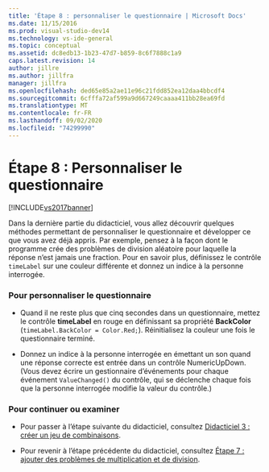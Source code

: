 ```yaml
---
title: 'Étape 8 : personnaliser le questionnaire | Microsoft Docs'
ms.date: 11/15/2016
ms.prod: visual-studio-dev14
ms.technology: vs-ide-general
ms.topic: conceptual
ms.assetid: dc8edb13-1b23-47d7-b859-8c6f7888c1a9
caps.latest.revision: 14
author: jillre
ms.author: jillfra
manager: jillfra
ms.openlocfilehash: ded65e85a2ae11e96c21fdd852ea12daa4bbcdf4
ms.sourcegitcommit: 6cfffa72af599a9d667249caaaa411bb28ea69fd
ms.translationtype: MT
ms.contentlocale: fr-FR
ms.lasthandoff: 09/02/2020
ms.locfileid: "74299990"
---
```

# <a name="step-8-customize-the-quiz"></a>Étape 8 : Personnaliser le questionnaire
[!INCLUDE[vs2017banner](../includes/vs2017banner.md)]

Dans la dernière partie du didacticiel, vous allez découvrir quelques méthodes permettant de personnaliser le questionnaire et développer ce que vous avez déjà appris. Par exemple, pensez à la façon dont le programme crée des problèmes de division aléatoire pour laquelle la réponse n’est jamais une fraction. Pour en savoir plus, définissez le contrôle `timeLabel` sur une couleur différente et donnez un indice à la personne interrogée.

### <a name="to-customize-the-quiz"></a>Pour personnaliser le questionnaire

- Quand il ne reste plus que cinq secondes dans un questionnaire, mettez le contrôle **timeLabel** en rouge en définissant sa propriété **BackColor** (`timeLabel.BackColor = Color.Red;`). Réinitialisez la couleur une fois le questionnaire terminé.

- Donnez un indice à la personne interrogée en émettant un son quand une réponse correcte est entrée dans un contrôle NumericUpDown. (Vous devez écrire un gestionnaire d’événements pour chaque événement `ValueChanged()` du contrôle, qui se déclenche chaque fois que la personne interrogée modifie la valeur du contrôle.)

### <a name="to-continue-or-review"></a>Pour continuer ou examiner

- Pour passer à l’étape suivante du didacticiel, consultez [Didacticiel 3 : créer un jeu de combinaisons](../ide/tutorial-3-create-a-matching-game.md).

- Pour revenir à l’étape précédente du didacticiel, consultez [Étape 7 : ajouter des problèmes de multiplication et de division](../ide/step-7-add-multiplication-and-division-problems.md).
